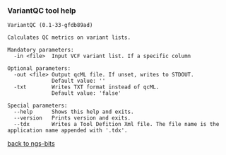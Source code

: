 ### VariantQC tool help
	VariantQC (0.1-33-gfdb89ad)
	
	Calculates QC metrics on variant lists.
	
	Mandatory parameters:
	  -in <file>  Input VCF variant list. If a specific column
	
	Optional parameters:
	  -out <file> Output qcML file. If unset, writes to STDOUT.
	              Default value: ''
	  -txt        Writes TXT format instead of qcML.
	              Default value: 'false'
	
	Special parameters:
	  --help      Shows this help and exits.
	  --version   Prints version and exits.
	  --tdx       Writes a Tool Defition Xml file. The file name is the application name appended with '.tdx'.
	
[back to ngs-bits]("https://github.com/marc-sturm/ngs-bits")